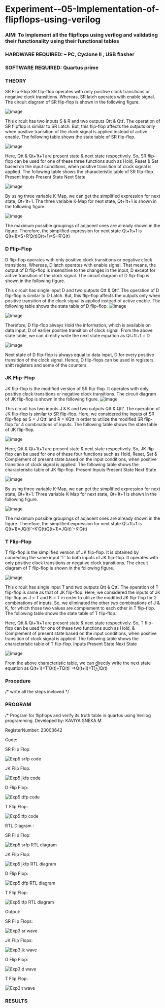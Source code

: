 # Experiment--05-Implementation-of-flipflops-using-verilog
### AIM: To implement all the flipflops using verilog and validating their functionality using their functional tables
### HARDWARE REQUIRED:  – PC, Cyclone II , USB flasher
### SOFTWARE REQUIRED:   Quartus prime
### THEORY 
SR Flip-Flop
SR flip-flop operates with only positive clock transitions or negative clock transitions. Whereas, SR latch operates with enable signal. The circuit diagram of SR flip-flop is shown in the following figure.

![image](https://user-images.githubusercontent.com/36288975/167910294-bb550548-b1dc-4cba-9044-31d9037d476b.png)

 
This circuit has two inputs S & R and two outputs Qtt & Qtt’. The operation of SR flipflop is similar to SR Latch. But, this flip-flop affects the outputs only when positive transition of the clock signal is applied instead of active enable.
The following table shows the state table of SR flip-flop.


![image](https://user-images.githubusercontent.com/36288975/167910648-ced88e69-869c-42e2-9718-a285a3902446.png)


Here, Qtt & Qt+1t+1 are present state & next state respectively. So, SR flip-flop can be used for one of these three functions such as Hold, Reset & Set based on the input conditions, when positive transition of clock signal is applied. The following table shows the characteristic table of SR flip-flop.
Present Inputs	Present State	Next State


![image](https://user-images.githubusercontent.com/36288975/167908180-5fc9d589-1cb5-41f5-b2c8-927e04f5f387.png)

By using three variable K-Map, we can get the simplified expression for next state, Qt+1t+1. The three variable K-Map for next state, Qt+1t+1 is shown in the following figure.

![image](https://user-images.githubusercontent.com/36288975/167908214-25b30a54-db20-4bcb-9385-5f93a1982a09.png)

 
The maximum possible groupings of adjacent ones are already shown in the figure. Therefore, the simplified expression for next state Qt+1t+1 is
Q(t+1)=S+R′Q(t)Q(t+1)=S+R′Q(t)


### D Flip-Flop
D flip-flop operates with only positive clock transitions or negative clock transitions. Whereas, D latch operates with enable signal. That means, the output of D flip-flop is insensitive to the changes in the input, D except for active transition of the clock signal. The circuit diagram of D flip-flop is shown in the following figure.
 
This circuit has single input D and two outputs Qtt & Qtt’. The operation of D flip-flop is similar to D Latch. But, this flip-flop affects the outputs only when positive transition of the clock signal is applied instead of active enable.
The following table shows the state table of D flip-flop.
![image](https://user-images.githubusercontent.com/36288975/167908342-e03f0cbb-5958-43bb-b74a-5e3ec2341675.png)

![image](https://user-images.githubusercontent.com/36288975/167910325-aeef0739-0a54-40e2-bebd-6f5fa0cad10e.png)



Therefore, D flip-flop always Hold the information, which is available on data input, D of earlier positive transition of clock signal. From the above state table, we can directly write the next state equation as
Qt+1t+1 = D



![image](https://user-images.githubusercontent.com/36288975/167908850-d39d07ba-7f9d-490a-b9f2-274e189fd047.png)

Next state of D flip-flop is always equal to data input, D for every positive transition of the clock signal. Hence, D flip-flops can be used in registers, shift registers and some of the counters.


### JK Flip-Flop
JK flip-flop is the modified version of SR flip-flop. It operates with only positive clock transitions or negative clock transitions. The circuit diagram of JK flip-flop is shown in the following figure.
![image](https://user-images.githubusercontent.com/36288975/167910378-d2d984a7-2815-4d17-8c41-ee4bdf59ec24.png) 

 
This circuit has two inputs J & K and two outputs Qtt & Qtt’. The operation of JK flip-flop is similar to SR flip-flop. Here, we considered the inputs of SR flip-flop as S = J Qtt’ and R = KQtt in order to utilize the modified SR flip-flop for 4 combinations of inputs.
The following table shows the state table of JK flip-flop.


![image](https://user-images.githubusercontent.com/36288975/167908575-59c35afb-50d3-46a2-888c-47478a3179d5.png)

Here, Qtt & Qt+1t+1 are present state & next state respectively. So, JK flip-flop can be used for one of these four functions such as Hold, Reset, Set & Complement of present state based on the input conditions, when positive transition of clock signal is applied. The following table shows the characteristic table of JK flip-flop.
Present Inputs	Present State	Next State

![image](https://user-images.githubusercontent.com/36288975/167908664-c854ffe9-0bd3-44c2-bfa6-e53928181c69.png)


By using three variable K-Map, we can get the simplified expression for next state, Qt+1t+1. Three variable K-Map for next state, Qt+1t+1 is shown in the following figure.
 
 
 ![image](https://user-images.githubusercontent.com/36288975/167908688-fa93c3e9-8323-4864-947d-c11d163d5a90.png)

The maximum possible groupings of adjacent ones are already shown in the figure. Therefore, the simplified expression for next state Qt+1t+1 is
Q(t+1)=JQ(t)′+K′Q(t)Q(t+1)=JQ(t)′+K′Q(t)



### T Flip-Flop
T flip-flop is the simplified version of JK flip-flop. It is obtained by connecting the same input ‘T’ to both inputs of JK flip-flop. It operates with only positive clock transitions or negative clock transitions. The circuit diagram of T flip-flop is shown in the following figure.

![image](https://user-images.githubusercontent.com/36288975/167911534-5f3c445d-bc68-46e2-9a9c-7efce5febc60.png)



This circuit has single input T and two outputs Qtt & Qtt’. The operation of T flip-flop is same as that of JK flip-flop. Here, we considered the inputs of JK flip-flop as J = T and K = T in order to utilize the modified JK flip-flop for 2 combinations of inputs. So, we eliminated the other two combinations of J & K, for which those two values are complement to each other in T flip-flop.
The following table shows the state table of T flip-flop.



Here, Qtt & Qt+1t+1 are present state & next state respectively. So, T flip-flop can be used for one of these two functions such as Hold, & Complement of present state based on the input conditions, when positive transition of clock signal is applied. The following table shows the characteristic table of T flip-flop.
Inputs	Present State	Next State


![image](https://user-images.githubusercontent.com/36288975/167909015-53aa9450-3f28-4202-887a-79d88228f8a0.png)

From the above characteristic table, we can directly write the next state equation as
Q(t+1)=T′Q(t)+TQ(t)′
⇒Q(t+1)=T⊕Q(t)

### Procedure
/* write all the steps invloved */



### PROGRAM 
/*
Program for flipflops  and verify its truth table in quartus using Verilog programming.
Developed by: KAVIYA SNEKA M

RegisterNumber: 23003642

Code:

SR Flip Flop:

![Exp5 srfp code](https://github.com/kaviya546/Experiment--05-Implementation-of-flipflops-using-verilog/assets/150368823/d55b489c-dff3-4459-b485-fa464ade72e9)

JK Flip Flop:

![Exp5 jkfp code](https://github.com/kaviya546/Experiment--05-Implementation-of-flipflops-using-verilog/assets/150368823/a51c6318-5279-4cac-84ff-57e80aeb7236)

D Flip Flop:

![Exp5 dfp code](https://github.com/kaviya546/Experiment--05-Implementation-of-flipflops-using-verilog/assets/150368823/95c4be00-8b92-4a0d-924b-989fee67dca9)

T Flip Flop:

![Exp5 tfp code](https://github.com/kaviya546/Experiment--05-Implementation-of-flipflops-using-verilog/assets/150368823/e697a6e8-6b79-4327-85a1-79a1e958ac7a)

RTL Diagram :

SR Flip Flop:

![Exp5 srfp RTL diagram](https://github.com/kaviya546/Experiment--05-Implementation-of-flipflops-using-verilog/assets/150368823/3d8f60c8-acbd-49f1-b96f-6966c1e6498c)

JK Flip Flop:

![Exp5 jkfp RTL diagram](https://github.com/kaviya546/Experiment--05-Implementation-of-flipflops-using-verilog/assets/150368823/d5ebeb2d-f12f-48e2-9019-f987103dfd44)

D Flip Flop:

![Exp5 dfp RTL diagram](https://github.com/kaviya546/Experiment--05-Implementation-of-flipflops-using-verilog/assets/150368823/56b2cf0e-90e0-473d-a25b-e5f6d33fa68c)

T Flip Flop:

![Exp5 tfp RTL diagram](https://github.com/kaviya546/Experiment--05-Implementation-of-flipflops-using-verilog/assets/150368823/e680d8b9-4874-44b8-9625-88f4294b6ea1)

Output:

SR Flip Flops:

![Exp3 sr wave](https://github.com/kaviya546/Experiment--05-Implementation-of-flipflops-using-verilog/assets/150368823/9f47f73e-2ed4-4e67-bac6-35cafc43d172)

JK Flip Flops:

![Exp3 jk wave](https://github.com/kaviya546/Experiment--05-Implementation-of-flipflops-using-verilog/assets/150368823/4753d23a-4dc3-48da-bd04-67f99a1ba2cf)

D Flip Flop:

![Exp3 d wave](https://github.com/kaviya546/Experiment--05-Implementation-of-flipflops-using-verilog/assets/150368823/cccb3021-81bf-458d-9a9c-32c7ecb857b9)

T Flip Flop:

![Exp3 t wave](https://github.com/kaviya546/Experiment--05-Implementation-of-flipflops-using-verilog/assets/150368823/16c4580f-cbf7-4ade-a7e9-9377a920c02e)














### RESULTS 
